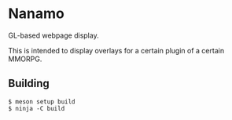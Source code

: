 # Nanamo

GL-based webpage display.

This is intended to display overlays for a certain plugin of a certain MMORPG.

## Building

```
$ meson setup build
$ ninja -C build
```
